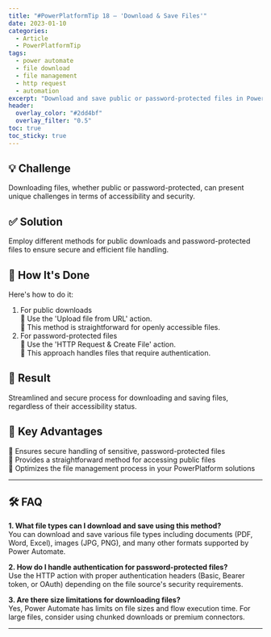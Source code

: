 ```yaml
---
title: "#PowerPlatformTip 18 – 'Download & Save Files'"
date: 2023-01-10
categories:
  - Article
  - PowerPlatformTip
tags:
  - power automate
  - file download
  - file management
  - http request
  - automation
excerpt: "Download and save public or password-protected files in Power Automate using HTTP requests and file management actions. Ensure secure, automated file handling."
header:
  overlay_color: "#2dd4bf"
  overlay_filter: "0.5"
toc: true
toc_sticky: true
---
```


## 💡 Challenge
Downloading files, whether public or password-protected, can present unique challenges in terms of accessibility and security.

## ✅ Solution
Employ different methods for public downloads and password-protected files to ensure secure and efficient file handling.

## 🔧 How It's Done
Here's how to do it:
1. For public downloads  
   🔸 Use the 'Upload file from URL' action.  
   🔸 This method is straightforward for openly accessible files.  
2. For password-protected files  
   🔸 Use the 'HTTP Request & Create File' action.  
   🔸 This approach handles files that require authentication.

## 🎉 Result
Streamlined and secure process for downloading and saving files, regardless of their accessibility status.

## 🌟 Key Advantages
🔸 Ensures secure handling of sensitive, password-protected files  
🔸 Provides a straightforward method for accessing public files  
🔸 Optimizes the file management process in your PowerPlatform solutions

---

## 🛠️ FAQ
**1. What file types can I download and save using this method?**  
You can download and save various file types including documents (PDF, Word, Excel), images (JPG, PNG), and many other formats supported by Power Automate.

**2. How do I handle authentication for password-protected files?**  
Use the HTTP action with proper authentication headers (Basic, Bearer token, or OAuth) depending on the file source's security requirements.

**3. Are there size limitations for downloading files?**  
Yes, Power Automate has limits on file sizes and flow execution time. For large files, consider using chunked downloads or premium connectors.

---
